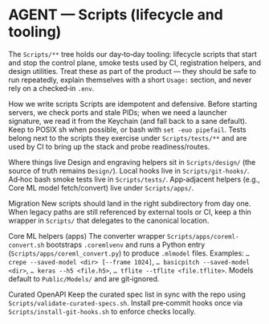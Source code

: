 # AGENT — Scripts (lifecycle and tooling)

The `Scripts/**` tree holds our day‑to‑day tooling: lifecycle scripts that start and stop the control plane, smoke tests used by CI, registration helpers, and design utilities. Treat these as part of the product — they should be safe to run repeatedly, explain themselves with a short `Usage:` section, and never rely on a checked‑in `.env`.

How we write scripts
Scripts are idempotent and defensive. Before starting servers, we check ports and stale PIDs; when we need a launcher signature, we read it from the Keychain (and fall back to a sane default). Keep to POSIX sh when possible, or bash with `set -euo pipefail`. Tests belong next to the scripts they exercise under `Scripts/tests/**` and are used by CI to bring up the stack and probe readiness/routes.

Where things live
Design and engraving helpers sit in `Scripts/design/` (the source of truth remains `Design/`). Local hooks live in `Scripts/git-hooks/`. Ad‑hoc bash smoke tests live in `Scripts/tests/`. App‑adjacent helpers (e.g., Core ML model fetch/convert) live under `Scripts/apps/`.

Migration
New scripts should land in the right subdirectory from day one. When legacy paths are still referenced by external tools or CI, keep a thin wrapper in `Scripts/` that delegates to the canonical location.

Core ML helpers (apps)
The converter wrapper `Scripts/apps/coreml-convert.sh` bootstraps `.coremlvenv` and runs a Python entry (`Scripts/apps/coreml_convert.py`) to produce `.mlmodel` files. Examples: `… crepe --saved-model <dir> [--frame 1024]`, `… basicpitch --saved-model <dir>`, `… keras --h5 <file.h5>`, `… tflite --tflite <file.tflite>`. Models default to `Public/Models/` and are git‑ignored.

Curated OpenAPI
Keep the curated spec list in sync with the repo using `Scripts/validate-curated-specs.sh`. Install pre‑commit hooks once via `Scripts/install-git-hooks.sh` to enforce checks locally.
